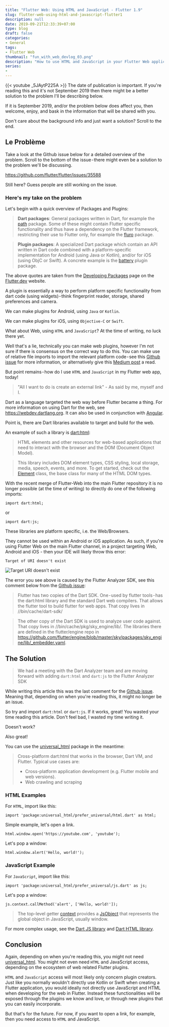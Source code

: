 ```yaml
---
title: "Flutter Web: Using HTML and JavaScript - Flutter 1.9"
slug: flutter-web-using-html-and-javascript-flutter1
description: null
date: 2019-09-21T12:33:39+07:00
type: blog
draft: false
categories:
- General
tags:
- Flutter Web
thumbnail: "fun_with_web_devlog_03.png"
description: "How to use HTML and JavaScript in your Flutter Web application - Flutter 1.9"
series:
-
---
```

{{< youtube _5JAytP225A >}}
The date of publication is important. If you're reading this and it's not September 2019 then there might be a better solution to the problem I'll be describing below.

If it is September 2019, and/or  the problem below does affect you, then welcome, enjoy, and bask in the information that will be shared with you.

Don't care about the background info and just want a solution? Scroll to the end.

## Le Problème ##

Take a look at the Github issue below for a detailed overview of the problem. Scroll to the bottom of the issue - there might even be a solution to the problem we'll be discussing.

https://github.com/flutter/flutter/issues/35588

Still here? Guess people are still working on the issue.

### Here's my take on the problem ###

Let's begin with a quick overview of Packages and Plugins:

> **Dart packages**: General packages written in Dart, for example the [path](https://pub.dev/packages/path) package. Some of these might contain Flutter specific functionality and thus have a dependency on the Flutter framework, restricting their use to Flutter only, for example the [fluro](https://pub.dev/packages/fluro) package.

> **Plugin packages**: A specialized Dart package which contain an API written in Dart code combined with a platform-specific implementation for Android (using Java or Kotlin), and/or for iOS (using ObjC or Swift). A concrete example is the [battery](https://pub.dev/packages/battery) plugin package.

The above quotes are taken from the [Developing Packages](https://flutter.dev/docs/development/packages-and-plugins/developing-packages) page on the [Flutter.dev](https://flutter.dev) website.

A plugin is essentially a way to perform platform specific functionality from dart code (using widgets) - think fingerprint reader, storage, shared preferences and camera.

We can make plugins for Android, using `Java` or `Kotlin`.

We can make plugins for iOS, using `Objective-C` or `Swift`.

What about Web, using `HTML` and `JavaScript`? At the time of writing, no luck there yet. 

Well that's a lie, technically you can make web plugins, however I'm not sure if there is consensus on the correct way to do this. You can make use of relative file imports to import the relevant platform code - see this [Github issue](https://github.com/flutter/flutter/issues/35588) for more information, or alternatively give this [Medium post](https://medium.com/@rody.davis.jr/how-to-build-a-native-cross-platform-project-with-flutter-372b9e4b504f) a read.

But point remains - how do I use `HTML` and `JavaScript` in my Flutter web app, today!

> "All I want to do is create an external link" - As said by me, myself and I.

Dart as a language targeted the web way before Flutter became a thing. For more information on using Dart for the web, see https://webdev.dartlang.org. It can also be used in conjunction with [Angular](https://angulardart.dev/).

Point is, there are Dart libraries available to target and build for the web.

An example of such a library is [dart:html](https://api.dart.dev/stable/2.5.0/dart-html/dart-html-library.html):

> HTML elements and other resources for web-based applications that need to interact with the browser and the DOM (Document Object Model).

> This library includes DOM element types, CSS styling, local storage, media, speech, events, and more. To get started, check out the [Element](https://api.dart.dev/stable/2.5.0/dart-html/Element-class.html) class, the base class for many of the HTML DOM types.

With the recent merge of Flutter-Web into the main Flutter repository it is no longer possible (at the time of writing) to directly do one of the following imports:

```
import dart:html;
```

or

```
import dart:js;
```

These libraries are platform specific, i.e. the Web/Browsers.

They cannot be used within an Android or iOS application. As such, if you're using Flutter Web on the main Flutter channel, in a project targeting Web, Android and iOS - then your IDE will likely throw this error:

```
Target of URI doesn't exist
```

![Target URI doesn't exist](/pictures/flutter_web_html_and_javascript_support/dart_html_error.png)

The error you see above is caused by the Flutter Analyzer SDK, see this comment below from the [Github issue](https://github.com/flutter/flutter/issues/35588):

> Flutter has two copies of the Dart SDK. One - used by flutter tools - has the dart:html library and the standard Dart web compilers. That allows the flutter tool to build flutter for web apps. That copy lives in //bin/cache/dart-sdk/

> The other copy of the Dart SDK is used to analyze user code against. That copy lives in //bin/cache/pkg/sky_engine/lib/. The libraries there are defined in the flutter/engine repo in https://github.com/flutter/engine/blob/master/sky/packages/sky_engine/lib/_embedder.yaml.

## The Solution ##

> We had a meeting with the Dart Analyzer team and are moving forward with adding `dart:html` and `dart:js` to the Flutter Analyzer SDK

While writing this article this was the last comment for the [Github issue](https://github.com/flutter/flutter/issues/35588). Meaning that, depending on when you're reading this, it might no longer be an issue.

So try and import `dart:html` or `dart:js`. If it works, great! You wasted your time reading this article. Don't feel bad, I wasted my time writing it.

Doesn't work?

Also great!

You can use the [universal_html](https://pub.dev/packages/universal_html) package in the meantime:

> Cross-platform dart:html that works in the browser, Dart VM, and Flutter. Typical use cases are:
> * Cross-platform application development (e.g. Flutter mobile and web versions).
> * Web crawling and scraping

### HTML Examples ###

For `HTML`, import like this:

```
import 'package:universal_html/prefer_universal/html.dart' as html;
```

Simple example, let's open a link.

```
html.window.open('https://youtube.com', 'youtube');
```

Let's pop a window:

```
html.window.alert('Hello, world!');
```

### JavaScript Example ###

For `JavaScript`, import like this:

```
import 'package:universal_html/prefer_universal/js.dart' as js;
```

Let's pop a window:

```
js.context.callMethod('alert', ['Hello, world!']);
```

> The top-level getter [context](https://api.dartlang.org/stable/2.5.0/dart-js/context.html) provides a [JsObject](https://api.dartlang.org/stable/2.5.0/dart-js/JsObject-class.html) that represents the global object in JavaScript, usually window.

For more complex usage, see the [Dart JS library](https://api.dartlang.org/stable/2.5.0/dart-js/dart-js-library.html) and [Dart HTML library](https://api.dart.dev/stable/2.5.0/dart-html/dart-html-library.html).

## Conclusion ##

Again, depending on when you're reading this, you might not need [universal_html](https://pub.dev/packages/universal_html). You might not even need `HTML` and JavaScript access, depending on the ecosystem of web related Flutter plugins.

`HTML` and `JavaScript` access will most likely only concern plugin creators. Just like you normally wouldn't directly use Kotlin or Swift when creating a Flutter application, you would ideally not directly use JavaScript and HTML when developing for the web in Flutter. Instead these functionalities will be exposed through the plugins we know and love, or through new plugins that you can easily incorporate.

But that's for the future. For now, if you want to open a link, for example, then you need access to `HTML` and JavaScript.